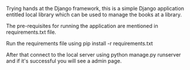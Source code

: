 Trying hands at the Django framework, this is a simple Django application entitled local library which can be used to manage the books at a library.

The pre-requisites for running the application are mentioned in requirements.txt file. 

Run the requirements file using pip install -r requirements.txt

After that connect to the local server using python manage.py runserver and if it's successful you will see a admin page.
